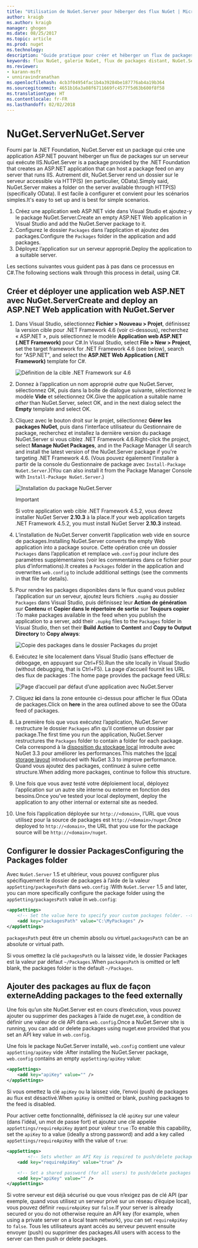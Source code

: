 ```yaml
---
title: "Utilisation de NuGet.Server pour héberger des flux NuGet | Microsoft Docs"
author: kraigb
ms.author: kraigb
manager: ghogen
ms.date: 08/25/2017
ms.topic: article
ms.prod: nuget
ms.technology: 
description: "Guide pratique pour créer et héberger un flux de packages NuGet sur un serveur exécutant IIS à l’aide de NuGet.Server de manière à rendre les packages accessibles via HTTP et OData."
keywords: flux NuGet, galerie NuGet, flux de packages distant, NuGet.Server
ms.reviewer:
- karann-msft
- unniravindranathan
ms.openlocfilehash: 4cb3f04954fac1b4a39284be187776ab4a19b364
ms.sourcegitcommit: 4651b16a3a08f6711669fc4577f5d63b600f8f58
ms.translationtype: HT
ms.contentlocale: fr-FR
ms.lasthandoff: 02/02/2018
---
```

# <a name="nugetserver"></a><span data-ttu-id="f41c3-104">NuGet.Server</span><span class="sxs-lookup"><span data-stu-id="f41c3-104">NuGet.Server</span></span>

<span data-ttu-id="f41c3-105">Fourni par la .NET Foundation, NuGet.Server est un package qui crée une application ASP.NET pouvant héberger un flux de packages sur un serveur qui exécute IIS.</span><span class="sxs-lookup"><span data-stu-id="f41c3-105">NuGet.Server is a package provided by the .NET Foundation that creates an ASP.NET application that can host a package feed on any server that runs IIS.</span></span> <span data-ttu-id="f41c3-106">Autrement dit, NuGet.Server rend un dossier sur le serveur accessible via HTTP(S) (en particulier, OData).</span><span class="sxs-lookup"><span data-stu-id="f41c3-106">Simply said, NuGet.Server makes a folder on the server available through HTTP(S) (specifically OData).</span></span> <span data-ttu-id="f41c3-107">Il est facile à configurer et convient pour les scénarios simples.</span><span class="sxs-lookup"><span data-stu-id="f41c3-107">It's easy to set up and is best for simple scenarios.</span></span>

1. <span data-ttu-id="f41c3-108">Créez une application web ASP.NET vide dans Visual Studio et ajoutez-y le package NuGet.Server.</span><span class="sxs-lookup"><span data-stu-id="f41c3-108">Create an empty ASP.NET Web application in Visual Studio and add the NuGet.Server package to it.</span></span>
1. <span data-ttu-id="f41c3-109">Configurez le dossier `Packages` dans l’application et ajoutez des packages.</span><span class="sxs-lookup"><span data-stu-id="f41c3-109">Configure the `Packages` folder in the application and add packages.</span></span>
1. <span data-ttu-id="f41c3-110">Déployez l’application sur un serveur approprié.</span><span class="sxs-lookup"><span data-stu-id="f41c3-110">Deploy the application to a suitable server.</span></span>

<span data-ttu-id="f41c3-111">Les sections suivantes vous guident pas à pas dans ce processus en C#.</span><span class="sxs-lookup"><span data-stu-id="f41c3-111">The following sections walk through this process in detail, using C#.</span></span>

## <a name="create-and-deploy-an-aspnet-web-application-with-nugetserver"></a><span data-ttu-id="f41c3-112">Créer et déployer une application web ASP.NET avec NuGet.Server</span><span class="sxs-lookup"><span data-stu-id="f41c3-112">Create and deploy an ASP.NET Web application with NuGet.Server</span></span>

1. <span data-ttu-id="f41c3-113">Dans Visual Studio, sélectionnez **Fichier > Nouveau > Projet**, définissez la version cible pour .NET Framework 4.6 (voir ci-dessous), recherchez « ASP.NET », puis sélectionnez le modèle **Application web ASP.NET (.NET Framework)** pour C#.</span><span class="sxs-lookup"><span data-stu-id="f41c3-113">In Visual Studio, select **File > New > Project**, set the target framework for .NET Framework 4.6 (see below), search for "ASP.NET", and select the **ASP.NET Web Application (.NET Framework)** template for C#.</span></span>

    ![Définition de la cible .NET Framework sur 4.6](media/Hosting_01-NuGet.Server-Set4.6.png)

1. <span data-ttu-id="f41c3-115">Donnez à l’application un nom approprié *autre* que NuGet.Server, sélectionnez OK, puis dans la boîte de dialogue suivante, sélectionnez le modèle **Vide** et sélectionnez OK.</span><span class="sxs-lookup"><span data-stu-id="f41c3-115">Give the application a suitable name *other* than NuGet.Server, select OK, and in the next dialog select the **Empty** template and select OK.</span></span>

1. <span data-ttu-id="f41c3-116">Cliquez avec le bouton droit sur le projet, sélectionnez **Gérer les packages NuGet**, puis dans l’interface utilisateur du Gestionnaire de package, recherchez et installez la dernière version du package NuGet.Server si vous ciblez .NET Framework 4.6.</span><span class="sxs-lookup"><span data-stu-id="f41c3-116">Right-click the project, select **Manage NuGet Packages**, and in the Package Manager UI search and install the latest version of the NuGet.Server package if you're targeting .NET Framework 4.6.</span></span> <span data-ttu-id="f41c3-117">(Vous pouvez également l’installer à partir de la console du Gestionnaire de package avec `Install-Package NuGet.Server`.)</span><span class="sxs-lookup"><span data-stu-id="f41c3-117">(You can also install it from the Package Manager Console with `Install-Package NuGet.Server`.)</span></span>

    ![Installation du package NuGet.Server](media/Hosting_02-NuGet.Server-Package.png)

    > [!Important]
    > <span data-ttu-id="f41c3-119">Si votre application web cible .NET Framework 4.5.2, vous devez installer NuGet Server **2.10.3** à la place.</span><span class="sxs-lookup"><span data-stu-id="f41c3-119">If your web application targets .NET Framework 4.5.2, you must install NuGet Server **2.10.3** instead.</span></span>

1. <span data-ttu-id="f41c3-120">L’installation de NuGet.Server convertit l’application web vide en source de packages.</span><span class="sxs-lookup"><span data-stu-id="f41c3-120">Installing NuGet.Server converts the empty Web application into a package source.</span></span> <span data-ttu-id="f41c3-121">Cette opération crée un dossier `Packages` dans l’application et remplace `web.config` pour inclure des paramètres supplémentaires (voir les commentaires dans ce fichier pour plus d’informations).</span><span class="sxs-lookup"><span data-stu-id="f41c3-121">It creates a `Packages` folder in the application and overwrites `web.config` to include additional settings (see the comments in that file for details).</span></span>

1. <span data-ttu-id="f41c3-122">Pour rendre les packages disponibles dans le flux quand vous publiez l’application sur un serveur, ajoutez leurs fichiers `.nupkg` au dossier `Packages` dans Visual Studio, puis définissez leur **Action de génération** sur **Contenu** et **Copier dans le répertoire de sortie** sur **Toujours copier** :</span><span class="sxs-lookup"><span data-stu-id="f41c3-122">To make packages available in the feed when you publish the application to a server, add their `.nupkg` files to the `Packages` folder in Visual Studio, then set their **Build Action** to **Content** and **Copy to Output Directory** to **Copy always**:</span></span>

    ![Copie des packages dans le dossier Packages du projet](media/Hosting_03-NuGet.Server-Package-Folder.png)

1. <span data-ttu-id="f41c3-124">Exécutez le site localement dans Visual Studio (sans effectuer de débogage, en appuyant sur Ctrl+F5).</span><span class="sxs-lookup"><span data-stu-id="f41c3-124">Run the site locally in Visual Studio (without debugging, that is Ctrl+F5).</span></span> <span data-ttu-id="f41c3-125">La page d’accueil fournit les URL des flux de packages :</span><span class="sxs-lookup"><span data-stu-id="f41c3-125">The home page provides the package feed URLs:</span></span>

    ![Page d’accueil par défaut d’une application avec NuGet.Server](media/Hosting_04-NuGet.Server-FeedHomePage.png)

1. <span data-ttu-id="f41c3-127">Cliquez **ici** dans la zone entourée ci-dessus pour afficher le flux OData de packages.</span><span class="sxs-lookup"><span data-stu-id="f41c3-127">Click on **here** in the area outlined above to see the OData feed of packages.</span></span>

1. <span data-ttu-id="f41c3-128">La première fois que vous exécutez l’application, NuGet.Server restructure le dossier `Packages` afin qu’il contienne un dossier par package.</span><span class="sxs-lookup"><span data-stu-id="f41c3-128">The first time you run the application, NuGet.Server restructures the `Packages` folder to contain a folder for each package.</span></span> <span data-ttu-id="f41c3-129">Cela correspond à la [disposition du stockage local](http://blog.nuget.org/20151118/nuget-3.3.html#folder-based-repository-commands) introduite avec NuGet 3.3 pour améliorer les performances.</span><span class="sxs-lookup"><span data-stu-id="f41c3-129">This matches the [local storage layout](http://blog.nuget.org/20151118/nuget-3.3.html#folder-based-repository-commands) introduced with NuGet 3.3 to improve performance.</span></span> <span data-ttu-id="f41c3-130">Quand vous ajoutez des packages, continuez à suivre cette structure.</span><span class="sxs-lookup"><span data-stu-id="f41c3-130">When adding more packages, continue to follow this structure.</span></span>

1. <span data-ttu-id="f41c3-131">Une fois que vous avez testé votre déploiement local, déployez l’application sur un autre site interne ou externe en fonction des besoins.</span><span class="sxs-lookup"><span data-stu-id="f41c3-131">Once you've tested your local deployment, deploy the application to any other internal or external site as needed.</span></span>
1. <span data-ttu-id="f41c3-132">Une fois l’application déployée sur `http://<domain>`, l’URL que vous utilisez pour la source de packages est `http://<domain>/nuget`.</span><span class="sxs-lookup"><span data-stu-id="f41c3-132">Once deployed to `http://<domain>`, the URL that you use for the package source will be `http://<domain>/nuget`.</span></span>

## <a name="configuring-the-packages-folder"></a><span data-ttu-id="f41c3-133">Configurer le dossier Packages</span><span class="sxs-lookup"><span data-stu-id="f41c3-133">Configuring the Packages folder</span></span>

<span data-ttu-id="f41c3-134">Avec `NuGet.Server` 1.5 et ultérieur, vous pouvez configurer plus spécifiquement le dossier de packages à l’aide de la valeur `appSetting/packagesPath` dans `web.config` :</span><span class="sxs-lookup"><span data-stu-id="f41c3-134">With `NuGet.Server` 1.5 and later, you can more specifically configure the package folder using the `appSetting/packagesPath` value in `web.config`:</span></span>

```xml
<appSettings>
    <!-- Set the value here to specify your custom packages folder. -->
    <add key="packagesPath" value="C:\MyPackages" />
</appSettings>
```

<span data-ttu-id="f41c3-135">`packagesPath` peut être un chemin absolu ou virtuel.</span><span class="sxs-lookup"><span data-stu-id="f41c3-135">`packagesPath` can be an absolute or virtual path.</span></span>

<span data-ttu-id="f41c3-136">Si vous omettez la clé `packagesPath` ou la laissez vide, le dossier Packages est la valeur par défaut `~/Packages`.</span><span class="sxs-lookup"><span data-stu-id="f41c3-136">When `packagesPath` is omitted or left blank, the packages folder is the default `~/Packages`.</span></span>

## <a name="adding-packages-to-the-feed-externally"></a><span data-ttu-id="f41c3-137">Ajouter des packages au flux de façon externe</span><span class="sxs-lookup"><span data-stu-id="f41c3-137">Adding packages to the feed externally</span></span>

<span data-ttu-id="f41c3-138">Une fois qu’un site NuGet.Server est en cours d’exécution, vous pouvez ajouter ou supprimer des packages à l’aide de nuget.exe, à condition de définir une valeur de clé API dans `web.config`.</span><span class="sxs-lookup"><span data-stu-id="f41c3-138">Once a NuGet.Server site is running, you can add or delete packages using nuget.exe provided that you set an API key value in `web.config`.</span></span>

<span data-ttu-id="f41c3-139">Une fois le package NuGet.Server installé, `web.config` contient une valeur `appSetting/apiKey` vide :</span><span class="sxs-lookup"><span data-stu-id="f41c3-139">After installing the NuGet.Server package, `web.config` contains an empty `appSetting/apiKey` value:</span></span>

```xml
<appSettings>
    <add key="apiKey" value="" />
</appSettings>
```

<span data-ttu-id="f41c3-140">Si vous omettez la clé `apiKey` ou la laissez vide, l’envoi (push) de packages au flux est désactivé.</span><span class="sxs-lookup"><span data-stu-id="f41c3-140">When `apiKey` is omitted or blank, pushing packages to the feed is disabled.</span></span>

<span data-ttu-id="f41c3-141">Pour activer cette fonctionnalité, définissez la clé `apiKey` sur une valeur (dans l’idéal, un mot de passe fort) et ajoutez une clé appelée `appSettings/requireApiKey` ayant pour valeur `true` :</span><span class="sxs-lookup"><span data-stu-id="f41c3-141">To enable this capability, set the `apiKey` to a value (ideally a strong password) and add a key called `appSettings/requireApiKey` with the value of `true`:</span></span>

```xml
<appSettings>
        <!-- Sets whether an API Key is required to push/delete packages -->
    <add key="requireApiKey" value="true" />

    <!-- Set a shared password (for all users) to push/delete packages -->
    <add key="apiKey" value="" />
</appSettings>
```

<span data-ttu-id="f41c3-142">Si votre serveur est déjà sécurisé ou que vous n’exigez pas de clé API (par exemple, quand vous utilisez un serveur privé sur un réseau d’équipe local), vous pouvez définir `requireApiKey` sur `false`.</span><span class="sxs-lookup"><span data-stu-id="f41c3-142">If your server is already secured or you do not otherwise require an API key (for example, when using a private server on a local team network), you can set `requireApiKey` to `false`.</span></span> <span data-ttu-id="f41c3-143">Tous les utilisateurs ayant accès au serveur peuvent ensuite envoyer (push) ou supprimer des packages.</span><span class="sxs-lookup"><span data-stu-id="f41c3-143">All users with access to the server can then push or delete packages.</span></span>